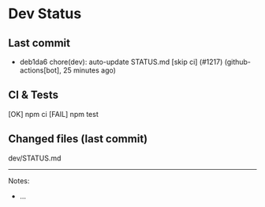 # Dev Status

## Last commit
- deb1da6 chore(dev): auto-update STATUS.md [skip ci] (#1217) (github-actions[bot], 25 minutes ago)
## CI & Tests
[OK] npm ci
[FAIL] npm test

## Changed files (last commit)
dev/STATUS.md

---
Notes:
- ...
